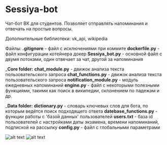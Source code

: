 # Sessiya-bot
Чат-бот ВК для студентов. Позволяет отправлять напоминания и отвечать на простые вопросы.

Дополнительные библиотеки: vk_api, wikipedia

Файлы:
__.gitignore__ - файл с исключениями при коммите
__dockerfile.py__ - файл конфигурации котейнера докер
__Sessiya_bot.py__ - основной файл с двумя потоками, один отвечает за чат, другой за напоминания

___Core folder:__
__chat_module.py__ - движок анализа текста пользовательского запроса
__chat_functions.py__ - движок анализа текста пользовательского запроса
__notification_module.py__ - модуль ежедневных напоминаний
__engine.py__ - файл с некоторыми полезными функциями, такими как поиск в википедии, склонением по падежам и др.

___Data folder:__
__dictionary.py__ - словарь ключевых слов для бота, по которым ведётся поиск подходящего ответа
__datebase_functions.py__ - функции работы с 'базой данных' пользователей
__users.txt__ - база id пользователей с настройками даты экзамена, времени напоминаний, подпиской на рассылку
__config.py__ - файл с глобальными параметрами

![alt text](https://pp.userapi.com/c846021/v846021452/1eadff/iLyQZb5HJx8.jpg)
![alt text](https://pp.userapi.com/c854028/v854028700/a6d01/RPatJ1gvvv0.jpg)